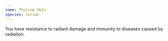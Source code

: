 ```yaml
---
name: Thulium Skin
species: turian
---
```

You have resistance to radiant damage and immunity to diseases caused by radiation.
